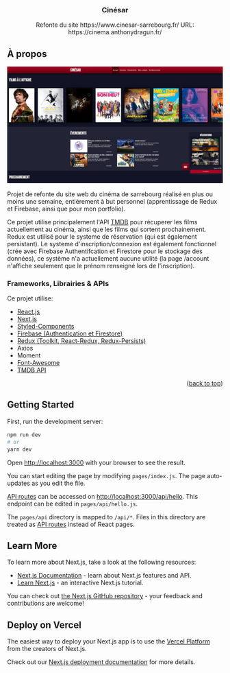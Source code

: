 <div id="top"></div>
<br />
<div align="center">
  <h3 align="center">Cinésar</h3>

  <p align="center">
    Refonte du site https://www.cinesar-sarrebourg.fr/
    URL: https://cinema.anthonydragun.fr/
  </p>
</div>

<!-- ABOUT THE PROJECT -->
## À propos

![Screenshot](home.jpg)

Projet de refonte du site web du cinéma de sarrebourg réalisé en plus ou moins une semaine, entièrement à but personnel (apprentissage de Redux et Firebase, ainsi que pour mon portfolio).

Ce projet utilise principalement l'API <a href="https://developers.themoviedb.org/">TMDB</a> pour récuperer les films actuellement au cinéma, ainsi que les films qui sortent prochainement. Redux est utilisé pour le systeme de réservation (qui est également persistant). Le systeme d'inscription/connexion est également fonctionnel (crée avec Firebase Authentifcation et Firestore pour le stockage des données), ce système n'a actuellement aucune utilité (la page /account n'affiche seulement que le prénom renseigné lors de l'inscription).

### Frameworks, Librairies & APIs

Ce projet utilise:

* [React.js](https://reactjs.org/)
* [Next.js](https://nextjs.org/)
* [Styled-Components](https://styled-components.com/)
* [Firebase (Authentication et Firestore)](https://firebase.google.com/)
* [Redux (Toolkit, React-Redux, Redux-Persists)](https://redux.js.org/)
* Axios
* Moment
* [Font-Awesome](https://fontawesome.com/)
* [TMDB API](https://developers.themoviedb.org/)

<p align="right">(<a href="#top">back to top</a>)</p>



## Getting Started

First, run the development server:

```bash
npm run dev
# or
yarn dev
```

Open [http://localhost:3000](http://localhost:3000) with your browser to see the result.

You can start editing the page by modifying `pages/index.js`. The page auto-updates as you edit the file.

[API routes](https://nextjs.org/docs/api-routes/introduction) can be accessed on [http://localhost:3000/api/hello](http://localhost:3000/api/hello). This endpoint can be edited in `pages/api/hello.js`.

The `pages/api` directory is mapped to `/api/*`. Files in this directory are treated as [API routes](https://nextjs.org/docs/api-routes/introduction) instead of React pages.

## Learn More

To learn more about Next.js, take a look at the following resources:

- [Next.js Documentation](https://nextjs.org/docs) - learn about Next.js features and API.
- [Learn Next.js](https://nextjs.org/learn) - an interactive Next.js tutorial.

You can check out [the Next.js GitHub repository](https://github.com/vercel/next.js/) - your feedback and contributions are welcome!

## Deploy on Vercel

The easiest way to deploy your Next.js app is to use the [Vercel Platform](https://vercel.com/new?utm_medium=default-template&filter=next.js&utm_source=create-next-app&utm_campaign=create-next-app-readme) from the creators of Next.js.

Check out our [Next.js deployment documentation](https://nextjs.org/docs/deployment) for more details.
